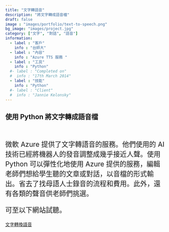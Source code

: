 ```yaml
---
title: "文字轉語音"
description: "將文字轉成語音檔"
draft: false
image : "images/portfolio/text-to-speech.png"
bg_image: "images/project.jpg"
category: ["文字", "對話", "語音"]
information:
  - label : "客戶"
    info : "台師大"
  - label : "內容"
    info : "Azure TTS 服務 "
  - label : "工具"
    info : "Python"
  #- label : "Completed on"
  #  info : "17th March 2014"
  - label : "技能"
    info : "Python"
  #- label : "Client"
  #  info : "Jannie Kelonsky"
---
```


## 使用 Python 將文字轉成語音檔

<br/><p style="font-size:16pt">微軟 Azure 提供了文字轉語音的服務。他們使用的 AI 技術已經將機器人的發音調整成幾乎接近人聲。使用 Python 可以彈性化地使用 Azure 提供的服務，編輯老師們想給學生聽的文章或對話，以音檔的形式輸出。省去了找母語人士錄音的流程和費用。此外，還有各類的聲音供老師們挑選。</p>

<p style="font-size:16pt">可至以下網站試聽。</p>
<a href="https://azure.microsoft.com/zh-tw/services/cognitive-services/text-to-speech/">文字轉換語音</a>
